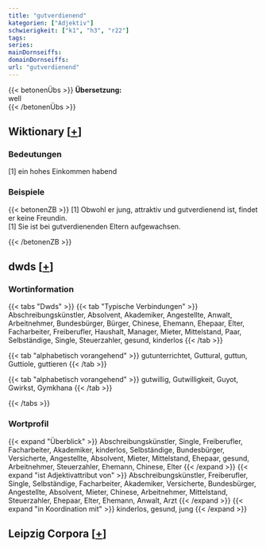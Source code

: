 ```yaml
---
title: "gutverdienend"
kategorien: ["Adjektiv"]
schwierigkeit: ["k1", "h3", "r22"]
tags:
series:
mainDornseiffs:
domainDornseiffs:
url: "gutverdienend"
---
```


{{< betonenÜbs >}}
**Übersetzung:**  
well  
{{< /betonenÜbs >}}

## Wiktionary [[+](https://de.wiktionary.org/wiki/gutverdienend)]

### Bedeutungen
[1] ein hohes Einkommen habend  

### Beispiele
{{< betonenZB >}}
[1] Obwohl er jung, attraktiv und gutverdienend ist, findet er keine Freundin.  
[1] Sie ist bei gutverdienenden Eltern aufgewachsen.  

{{< /betonenZB >}}


## dwds [[+](https://www.dwds.de/wb/gutverdienend)]

### Wortinformation
{{< tabs "Dwds" >}}
{{< tab "Typische Verbindungen" >}}
Abschreibungskünstler, Absolvent, Akademiker, Angestellte, Anwalt, Arbeitnehmer, Bundesbürger, Bürger, Chinese, Ehemann, Ehepaar, Elter, Facharbeiter, Freiberufler, Haushalt, Manager, Mieter, Mittelstand, Paar, Selbständige, Single, Steuerzahler, gesund, kinderlos
{{< /tab >}}

{{< tab "alphabetisch vorangehend" >}}
gutunterrichtet, Guttural, guttun, Guttiole, guttieren
{{< /tab >}}

{{< tab "alphabetisch vorangehend" >}}
gutwillig, Gutwilligkeit, Guyot, Gwirkst, Gymkhana
{{< /tab >}}

{{< /tabs >}}

### Wortprofil
{{< expand "Überblick" >}} Abschreibungskünstler, Single, Freiberufler, Facharbeiter, Akademiker, kinderlos, Selbständige, Bundesbürger, Versicherte, Angestellte, Absolvent, Mieter, Mittelstand, Ehepaar, gesund, Arbeitnehmer, Steuerzahler, Ehemann, Chinese, Elter {{< /expand >}}
{{< expand "ist Adjektivattribut von" >}} Abschreibungskünstler, Freiberufler, Single, Selbständige, Facharbeiter, Akademiker, Versicherte, Bundesbürger, Angestellte, Absolvent, Mieter, Chinese, Arbeitnehmer, Mittelstand, Steuerzahler, Ehepaar, Elter, Ehemann, Anwalt, Arzt {{< /expand >}}
{{< expand "in Koordination mit" >}} kinderlos, gesund, jung {{< /expand >}}

## Leipzig Corpora [[+](https://corpora.uni-leipzig.de/en/res?word=gutverdienend&corpusId=deu_newscrawl-public_2018)]

